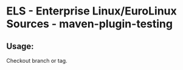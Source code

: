 # ELS - Enterprise Linux/EuroLinux Sources - maven-plugin-testing
 
## Usage:
  Checkout branch or tag.
